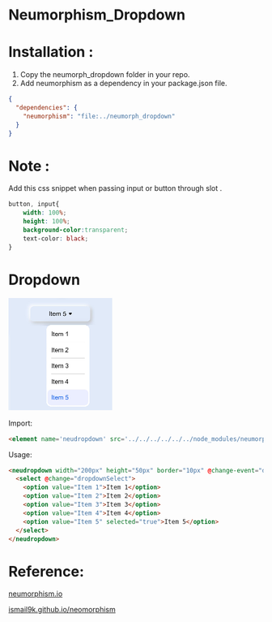 # Neumorphism_Dropdown

# Installation :

1. Copy the neumorph_dropdown folder in your repo.
2. Add neumorphism as a dependency in your package.json file.

```json
{
  "dependencies": {
    "neumorphism": "file:../neumorph_dropdown"
  }
}
```

# Note :

Add this css snippet when passing input or button through slot .

```css
button, input{
    width: 100%;
    height: 100%;
    background-color:transparent;
    text-color: black;
}
```

# Dropdown

<img src="sample_images/dropdown.png" width="" height="">

Import:
```html
<element name='neudropdown' src='../../../../../../node_modules/neumorphism/dropdown/dropdown.hml'></element>
```

Usage:
```html
<neudropdown width="200px" height="50px" border="10px" @change-event="dropdownSelect">
  <select @change="dropdownSelect">
    <option value="Item 1">Item 1</option>
    <option value="Item 2">Item 2</option>
    <option value="Item 3">Item 3</option>
    <option value="Item 4">Item 4</option>
    <option value="Item 5" selected="true">Item 5</option>
  </select>
</neudropdown>
```

# Reference:

<a href="https://neumorphism.io/">neumorphism.io</a>

<a href="https://ismail9k.github.io/neomorphism/">ismail9k.github.io/neomorphism</a>